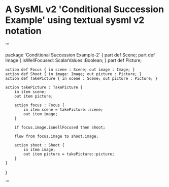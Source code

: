 # A SysML v2 'Conditional Succession Example' using textual sysml v2 notation

'''

package 'Conditional Succession Example-2' {
	part def Scene;
	part def Image {
		isWellFocused: ScalarValues::Boolean;
	}
	part def Picture;
	
	action def Focus { in scene : Scene; out image : Image; }
	action def Shoot { in image: Image; out picture : Picture; }	
	action def TakePicture { in scene : Scene; out picture : Picture; }
	
	action takePicture : TakePicture {
		in item scene;
		out item picture;
		
		action focus : Focus {
			in item scene = takePicture::scene; 
			out item image;
		}
		
		if focus.image.isWellFocused then shoot;
		
		flow from focus.image to shoot.image;

		action shoot : Shoot {
			in item image; 
			out item picture = takePicture::picture;
		}
	}
	
}

'''